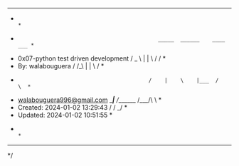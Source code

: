******************************************************************************
*                                                                            *
*                                                 _____  ______    ____  ___ *
*    0x07-python test driven development         /  _  \ |    |    \   \/  / *
*    By: walabouguera                           /  /_\  \|    |     \     /  *
*                                              /    |    \    |___  /     \  *
*    <walabouguera996@gmail.com>               \____|__  /_______ \/___/\  \ *
*    Created: 2024-01-02 13:29:43                      \/        \/      \_/ *
*    Updated: 2024-01-02 10:51:55                                            *
*                                                                            *
******************************************************************************
*/

